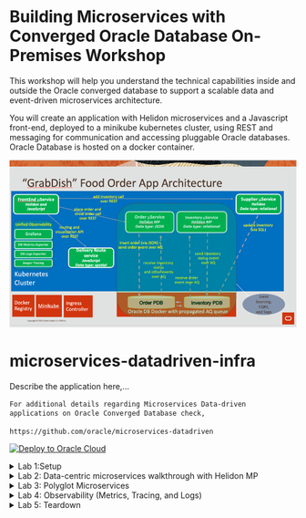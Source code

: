 
# Building Microservices with Converged Oracle Database On-Premises Workshop

This workshop will help you understand the technical capabilities inside and outside the Oracle converged database to support a scalable data and event-driven microservices architecture.

You will create an application with Helidon microservices and a Javascript front-end, deployed to a minikube kubernetes cluster, using REST and messaging for communication and accessing pluggable Oracle databases. Oracle Database is hosted on a docker container.

![img_92.png](images/img_92.png)

# microservices-datadriven-infra

Describe the application here,...

    For additional details regarding Microservices Data-driven applications on Oracle Converged Database check,

    https://github.com/oracle/microservices-datadriven


[![Deploy to Oracle Cloud](https://oci-resourcemanager-plugin.plugins.oci.oraclecloud.com/latest/deploy-to-oracle-cloud.svg)](https://cloud.oracle.com/resourcemanager/stacks/create?zipUrl=https://github.com/vishalmmehra/microservices-datadriven/raw/main/infra/multi-node-deployment2.zip)

<details>
<summary>Lab 1:Setup</summary>

1. Click on [![Deploy to Oracle Cloud](https://oci-resourcemanager-plugin.plugins.oci.oraclecloud.com/latest/deploy-to-oracle-cloud.svg)](https://cloud.oracle.com/resourcemanager/stacks/create?zipUrl=https://github.com/vishalmmehra/microservices-datadriven/raw/main/infra/multi-node-deployment2.zip)

2. Login to your Cloud Account 

3. Accept the Oracle Terms of Use

![img_65.png](images/img_65.png)


4. Select the compartment in which you want to deploy this application

![img_66.png](images/img_66.png)


5. Click on Next (Left Bottom Screen)

![img_67.png](images/img_67.png)


6. Pick the Compute (FrontEnd) and Oracle Database Instance Shape 


 Shape VM.Standard.E2.2 or higher is strongly recommended 

![img_69.png](images/img_69.png)


7. (optional) Upload SSH Keys if you have already crated SSH Keys


8. (optional) Provide Database and/or Application Passwords - auto-generated Passwords are strongly recommended


9. Ensure "Infrastructure and Application Setup URL" is correct (will change post GA)


10. Click on Next (Left Bottom Screen)

![img_68.png](images/img_68.png)

11. Verify your configuration (ensure Run Apply checkbox is selected)

![img_70.png](images/img_70.png)

12. Click on Create Button (Left Bottom Screen)

![img_71.png](images/img_71.png)

13. Check if your Job has been accepted (Job takes around 5 minutes to create the infrastructure)

![img_72.png](images/img_72.png)

![img_73.png](images/img_73.png)

14. Wait for this job to complete (Job takes around 5 minutes to create the infrastructure)

![img_74.png](images/img_74.png)

![img_75.png](images/img_75.png)

15. Confirm the output (Click on Logs and Outputs under Resources Section)

![img_76.png](images/img_76.png)

![img_77.png](images/img_77.png)

![img_78.png](images/img_78.png)

**Key Points**

<li> Make a note of variable dbaas_public_ip - this is your Database instance public IP address </li>

![img_83.png](images/img_83.png)

<li>Make a note of variable compute_instance_public_ip - this is your Application (FrontEnd) instance public IP address </li>

![img_84.png](images/img_84.png)

<li> Make a note of variable Grabdish_Application_Password - this is your Application (FrontEnd) password </li>

![img_85.png](images/img_85.png)

<li> Make a note of variable Login_Instructions - using these you can login to the Grabdish FrontEnd Application </li>


<li> Access generated SSH Keys - Click on unblock to display generated_instance_ssh_private_key</li>

![img_79.png](images/img_79.png)

<li> Copy the generated key and safe it to a filename (like grabdish-on-premises.key) of your choice

![img_81.png](images/img_81.png)

16. Tail Database Logs (optional)

`ssh -i grabdish-on-premises.key opc@150.136.61.46`

`cd; tail -f microservices-infra-install.log`

check if the Database Provisioning including generation of PDBs has been completed

![img_86.png](images/img_86.png)

17. Tail Application Server Logs (optional)

`ssh -i grabdish-on-premises.key opc@158.101.98.17`

![img_87.png](images/img_87.png)

`cd; tail -f infra-install.log`

![img_88.png](images/img_88.png)



</details>

<details>
<summary>Lab 2: Data-centric microservices walkthrough with Helidon MP</summary>

<details>
<summary>Task 1: Access the FrontEnd UI</summary>

You are ready to access the frontend page. Open a new browser tab and enter the external IP URL:

https://<EXTERNAL-IP>

Note that for convenience a self-signed certificate is used to secure this https address and so it is likely you will be prompted by the browser to allow access.

You will then be prompted to authenticate to access the Front End microservices. The user is grabdish and the password is the one you entered in Lab 1.
![img.png](images/img40.png)


You should then see the Front End home page. You've now accessed your first microservice of the lab!

![img_41.png](images/img_41.png)

We created a self-signed certificate to protect the frontend-helidon service. This certificate will not be recognized by your browser and so a warning will be displayed. It will be necessary to instruct the browser to trust this site in order to display the frontend. In a production implementation a certificate that is officially signed by a certificate authority should be used.
</details>
<details>
<summary>Task 2: Verify the Order and Inventory Functionality of GrabDish store</summary>

Click Transactional under Labs.

![img_42.png](images/img_42.png)

Check the inventory of a given item such as sushi, by typing sushi in the food field and clicking Get Inventory. You should see the inventory count result 0.

![img_43.png](images/img_43.png)

(Optional) If for any reason you see a different count, click Remove Inventory to bring back the count to 0.

Let’s try to place an order for sushi by clicking Place Order.

![img_44.png](images/img_44.png)


To check the status of the order, click Show Order. You should see a failed order status.

![img_45.png](images/img_45.png)

This is expected, because the inventory count for sushi was 0.

Click Add Inventory to add the sushi in the inventory. You should see the outcome being an incremental increase by 1.

![img_46.png](images/img_46.png)


Go ahead and place another order by increasing the order ID by 1 (67) and then clicking Place Order. Next click Show Order to check the order status.

![img_47.png](images/img_47.png)

![img_48.png](images/img_48.png)

The order should have been successfully placed, which is demonstrated with the order status showing success.

Although this might look like a basic transactional mechanic, the difference in the microservices environment is that it’s not using a two-phase XA commit, and therefore not using distributed locks. In a microservices environment with potential latency in the network, service failures during the communication phase or delays in long running activities, an application shouldn’t have locking across the services. Instead, the pattern that is used is called the saga pattern, which instead of defining commits and rollbacks, allows each service to perform its own local transaction and publish an event. The other services listen to that event and perform the next local transaction.

In this architecture, there is a frontend service which mimics some mobile app requests for placing orders. The frontend service is communicating with the order service to place an order. The order service is then inserting the order into the order database, while also sending a message describing that order. This approach is called the event sourcing pattern, which due to its decoupled non-locking nature is prominently used in microservices. The event sourcing pattern entails sending an event message for every work or any data manipulation that was conducted. In this example, while the order was inserted in the order database, an event message was also created in the Advanced Queue of the Oracle database.

Implementing the messaging queue inside the Oracle database provides a unique capability of performing the event sourcing actions (manipulating data and sending an event message) atomically within the same transaction. The benefit of this approach is that it provides a guaranteed once delivery, and it doesn’t require writing additional application logic to handle possible duplicate message deliveries, as it would be the case with solutions using separate datastores and event messaging platforms.

In this example, once the order was inserted into the Oracle database, an event message was also sent to the interested parties, which in this case is the inventory service. The inventory service receives the message and checks the inventory database, modifies the inventory if necessary, and sends back a message if the inventory exists or not. The inventory message is picked up by the order service which based on the outcome message, sends back to the frontend a successful or failed order status.

This approach fits the microservices model, because the inventory service doesn’t have any REST endpoints, and instead it purely uses messaging. The services do not talk directly to each other, as each service is isolated and accesses its datastore, while the only communication path is through the messaging queue.

This architecture is tied with the Command Query Responsibility Segregation (CQRS) pattern, meaning that the command and query operations use different methods. In our example the command was to insert an order into the database, while the query on the order is receiving events from different interested parties and putting them together (from suggestive sales, inventory, etc). Instead of actually going to suggestive sales service or inventory service to get the necessary information, the service is receiving events.

Let’s look at the Java source code to understand how Advanced Queuing and Oracle database work together.



What is unique to Oracle and Advanced Queuing is that a JDBC connection can be invoked from an AQ JMS session. Therefore we are using this JMS session to send and receive messages, while the JDBC connection is used to manipulate the datastore. This mechanism allows for both the JMS session and JDBC connection to exist within same atomic local transaction.

</details>

<details>
<summary>Task 3: Verify Spatial Functionality </summary>

Click Spatial on the Transactional tab

![img_49.png](images/img_49.png)

Check Show me the Fusion menu to make your choices for the Fusion Cuisine

![img_50.png](images/img_50.png)

Click the plus sign to add Makizushi, Miso Soup, Yakitori and Tempura to your order and click Ready to Order.

![img_51.png](images/img_51.png)


Click Deliver here to deliver your order to the address provided on the screen

![img_52.png](images/img_52.png)

Your order is being fulfilled and will be delivered via the fastest route.

![img_53.png](images/img_53.png)

Go to the other tab on your browser to view the Transactional screen.

![img_54.png](images/img_54.png)

This demo demonstrates how geocoding (the set of latitude and longitude coordinates of a physical address) can be used to derive coordinates from addresses and how routing information can be plotted between those coordinates. Oracle JET web component provides access to mapping from an Oracle Maps Cloud Service and it is being used in this demo for initializing a map canvas object (an instance of the Mapbox GL JS API's Map class). The map canvas automatically displays a map background (aka "basemap") served from the Oracle Maps Cloud Service. This web component allows mapping to be integrated simply into Oracle JET and Oracle Visual Builder applications, backed by the full power of Oracle Maps Cloud Service including geocoding, route-finding and multiple layer capabilities for data overlay. The Oracle Maps Cloud Service (maps.oracle.com or eLocation) is a full Location Based Portal. It provides mapping, geocoding and routing capabilities similar to those provided by many popular commercial online mapping services.

</details>

<details><summary>Task 4: Show Metrics</summary>

Notice @Timed and @Counted annotations on placeOrder method of $GRABDISH_HOME/order-helidon/src/main/java/io/helidon/data/examples/OrderResource.java

![img_55.png](images/img_55.png)

Click Tracing, Metrics, and Health

![img_56.png](images/img_56.png)

Click Show Metrics and notice the long string of metrics (including those from placeOrder timed and counted) in prometheus format.

![img_57.png](images/img_57.png)

</details>

<details>
<summary>Task 5: Verify Health</summary>

Oracle Cloud Infrastructure Container Engine for Kubernetes (OKE) provides health probes which check a given container for its liveness (checking if the pod is up or down) and readiness (checking if the pod is ready to take requests or not). In this STEP you will see how the probes pick up the health that the Helidon microservice advertises. Click Tracing, Metrics, and Health and click Show Health: Liveness

![img_58.png](images/img_58.png)

Notice health check class at $GRABDISH_HOME/order-helidon/src/main/java/io/helidon/data/examples/OrderServiceLivenessHealthCheck.java and how the liveness method is being calculated.

![img_59.png](images/img_59.png)


Notice liveness probe specified in $GRABDISH_HOME/order-helidon/order-helidon-deployment.yaml The livenessProbe can be set up with different criteria, such as reading from a file or an HTTP GET request. In this example the OKE health probe will use HTTP GET to check the /health/live and /health/ready addresses every 3 seconds, to see the liveness and readiness of the service.

![img_60.png](images/img_60.png)

In order to observe how OKE will manage the pods, the microservice has been created with the possibility to set up the liveliness to “false”. Click Get Last Container Start Time and note the time the container started.



Click Set Liveness to False . This will cause the Helidon Health Check to report false for liveness which will result in OKE restarting the pod/microservice

![img_61.png](images/img_61.png)

Click Get Last Container Start Time. It will take a minute or two for the probe to notice the failed state and conduct the restart and as it does you may see a connection refused exception.

![img_62.png](images/img_62.png)

Eventually you will see the container restart and note the new/later container startup time reflecting that the pod was restarted.
![img_63.png](images/img_63.png)
</details>
</details>

<details>

<summary> 
   Lab 3: Polyglot Microservices
   </summary>

The illustration below shows four microservices – Order, Inventory, Delivery, Supplier, and the infrastructure required to run them.

![img.png](images/img.png)

For more information on microservices visit http://developer.oracle.com/microservices

This lab will show you how to switch the Inventory microservice to a Python, Node.js, .NET, Go, Spring Boot or Java Helidon SE implementation while retaining the same application functionality.

Estimates Lab Time - 10 minutes

**Objectives**

Undeploy the existing Java Helidon MP Inventory microservice
Deploy an alternate implementation of the Inventory microservice and test the application functionality

**Prerequisites**

This lab assumes you have already completed the previous labs.

<details>
<summary>Task 1: Undeploy the Java Helidon MP Inventory Microservice</summary> 

To undeploy the Inventory Helidon MP service, open the Cloud Shell and go to the inventory-helidon folder, using the following command.

`$GRABDISH_HOME/inventory-helidon ; ./undeploy.sh`
</details>

<details>
<summary>Task 2: Deploy an alternate implementation of the Inventory Microservice</summary>

In this step you can choose between six different implementations of the Inventory Microservice: PL/SQL, Python, NodeJS, .NET, Go, or Java Helidon SE.

Select one of the alternate implementations and deploy the service for the selected implementation.

If you selected PL/SQL, deploy this service:

`cd $GRABDISH_HOME/inventory-plsql; ./deploy.sh`

If you selected Python, deploy this service:

`cd $GRABDISH_HOME/inventory-python; ./deploy.sh`

If you selected Node.js, deploy this service:

`cd $GRABDISH_HOME/inventory-nodejs; ./deploy.sh`

If you selected .NET, deploy this service:

`cd $GRABDISH_HOME/inventory-dotnet; ./deploy.sh`

If you selected Go, deploy this service:

`cd $GRABDISH_HOME/inventory-go; ./deploy.sh`
If you selected Spring Boot, deploy this service:

`cd $GRABDISH_HOME/inventory-springboot; ./deploy.sh`
If you selected Java Helidon SE, deploy this service:

`cd $GRABDISH_HOME/inventory-helidon-se; ./deploy.sh`
</details>

<details>
<summary>Task 3: Verify application functionality</summary>

Repeat Lab 2: Step 3 to verify that the functionality of the GrabDish store remains the same while using the new implementation. You will need to use different order ID's, for example 166 and 167.
Task 4: Re-deploy the Java Helidon MP Inventory Microservice
To undeploy any other inventory services and then deploy the Inventory Helidon MP service, issue the following commands.

`for i in inventory-plsql inventory-helidon-se inventory-python inventory-nodejs inventory-dotnet inventory-go inventory-springboot; do cd $GRABDISH_HOME/$i; ./undeploy.sh; done
cd $GRABDISH_HOME/inventory-helidon ; ./deploy.sh
cd $GRABDISH_HOME`

</details>

</details>

<details>
<summary> 
   Lab 4: Observability (Metrics, Tracing, and Logs)
   </summary>

<details>
<summary> Task 1: Install and configure observability software as well as metrics and log exporters</summary>


Run the install script to install Jaeger, Prometheus, Loki, Promtail, Grafana and an SSL secured LoadBalancer for Grafana

`cd $GRABDISH_HOME/observability;./install.sh`

Run the /createMonitorsAndDBAndLogExporters.sh script. This will do the following…

Create Prometheus ServiceMonitors to scrape the Frontend, Order, and Inventory microservices.

Create Prometheus ServiceMonitors to scrape the Order PDB, and Inventory PDB metric exporter services.

Create configmpas, deployments, and services for PDB metrics exporters.

Create configmaps, deployments, and services for PDB log exporters.

`cd $GRABDISH_HOME/observability;./createMonitorsAndDBAndLogExporters.sh`

</details>

<details>

<summary>Task 2: Configure Grafana </summary>
Identify the EXTERNAL-IP address of the Grafana LoadBalancer by executing the following command:

`services`


Note that it will generally take a few minutes for the LoadBalancer to provision during which time it will be in a pending state

Open a new browser tab and enter the external IP URL :

https://<EXTERNAL-IP>

Note that for convenience a self-signed certificate is used to secure this https address and so it is likely you will be prompted by the browser to allow access.

Login using the default username admin and password prom-operator

![img_1.png](images/img_1.png)

View pre-configured Prometheus data source…

![img_2.png](images/img_2.png)

Select the Configuration gear icon on the left-hand side and select Data Sources.

![img_3.png](images/img_3.png)


Click select button of Prometheus option.

![img_4.png](images/img_4.png)

The URL for Prometheus should be pre-populated

![img_5.png](images/img_5.png)


Click Test button and verify success.

![img_6.png](images/img_6.png)

Click the Back button.

Select the Data sources tab and select Jaeger

Click Add data source.

![img_7.png](images/img_7.png)

Click select button of Jaeger option.

![img_8.png](images/img_8.png)

Enter http://jaeger-query.msdataworkshop:8086/jaeger in the URL field.

![img_9.png](images/img_9.png)

Click the Save and test button and verify successful connection message.

![img_10.png](images/img_10.png)

Click the Back button.

![img_11.png](images/img_11.png)

Add and configure Loki data source…

Click Add data source.

![img_12.png](images/img_12.png)

Click select button of Loki option.

![img_13.png](images/img_13.png)

Enter http://loki-stack.loki-stack:3100 in the URL field

![img_14.png](images/img_14.png)

Create the two Derived Fields shown in the picture below. The values are as follows:

Name: traceIDFromSpanReported
Regex: Span reported: (\w+)
Query: ${__value.raw}
Internal link enabled and `Jaeger` selected from the drop-down list.
(Optional) Debug log message: Span reported: dfeda5242866aceb:b5de9f0883e2910e:ac6a4b699921e090:1

Name: traceIDFromECID
Regex: ECID=(\w+)
Query: ${__value.raw}
Internal link enabled and `Jaeger` selected from the drop-down list
(Optional) Debug log message: ECID=dfeda5242866aceb

![img_15.png](images/img_15.png)

![img_16.png](images/img_16.png)


Click the Save & Test button and verify successful connection message.

![img_17.png](images/img_17.png)

Click the Back button.

Install the GrabDish Dashboard

Select the + icon on the left-hand side and select Import

![img_18.png](images/img_18.png)

Copy the contents of the GrabDish Dashboard JSON found here

![img_19.png](images/img_19.png)

Paste the contents in the Import via panel json text field and click the Load button

![img_20.png](images/img_20.png)

Confirm upload and click Import button.

![img_21.png](images/img_21.png)

</details>

<details>

<summary> Task 3: Open and study the main GrabDish Grafana Dashboard screen and metrics</summary>

Select the four squares icon on the left-hand side and select 'Dashboards'

![img_22.png](images/img_22.png)

In the Dashboards panel select GrabDish Dashboard

![img_23.png](images/img_23.png)

Notice the collapsible panels for each microservices and their content which includes

![img_24.png](images/img_24.png)

Metrics about the kubernetes microservice runtime (CPU load, etc.)

Metrics about the kubernetes microservice specific to that microservice (PlaceOrder Count, etc.)

Metrics about the PDB used by the microservice (open sessions, etc.)

Metrics about the PDB specific to that microservice (inventory count)

![img_25.png](images/img_25.png)

![img_26.png](images/img_26.png)

![img_27.png](images/img_27.png)



By default the status will show a value of 1 for UP status.

![img_28.png](images/img_28.png)

This can be corrected by selecting the Edit item in the/a Status panel dropdown

![img_29.png](images/img_29.png)

Add a value mapping where value of 1 results in text of UP) under the Field tab as shown here:

![img_30.png](images/img_30.png)

Click the Apply button in the upper right to apply changes.

If not already done, place an order using the application or run the scaling test in previous labs in order to see the metric activity in the dashboard.

Select the 'Explore' option from the drop-down menu of any panel to show that metric and time-span on the Explore screen

![img_31.png](images/img_31.png)

</details>

<details>
<summary>Task 4: Use Grafana to drill down on metrics, tracing, and logs correlation and logs to trace feature</summary>

Click the Split button on the Explore screen.

![img_32.png](images/img_32.png)

Click the Loki option from the drop-down list on the right-hand panel.

![img_33.png](images/img_33.png)

Click the chain icon on either panel. This will result in the Prometheus metrics on the left and Loki logs on the right are of the same time-span.

![img_34.png](images/img_34.png)

Click the Log browser drop-down list on the right-hand panel and select the app label under "1. Select labels to search in"

![img_35.png](images/img_35.png)

Select the order (microservice) and db-log-exporter-orderpdb values under "2. Find values for selected label" and click Show logs button.

![img_36.png](images/img_36.png)

![img_37.png](images/img_37.png)


Select one of the green info log entries to expand it. Notice the Jaeger button next to the trace id.

![img_38.png](images/img_38.png)

Click the Jaeger to view the corresponding trace information and drill down into detail.

![img_39.png](images/img_39.png)



</details>

</details>

<details>
<summary> 
   Lab 5: Teardown
   </summary>

**Introduction**
In this lab, we will tear down the resources created in your tenancy and the directory in the Oracle cloud shell.

Click on Stack Details (Under Resource Manager)

![img_89.png](images/img_89.png)

Click the Destroy (Red Color) Button

![img_90.png](images/img_90.png)

Chick Destroy Again

![img_91.png](images/img_91.png)


</details>

